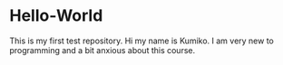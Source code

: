 # Hello-World
This is my first test repository.
Hi my name is Kumiko. I am very new to programming and a bit anxious about this course.
